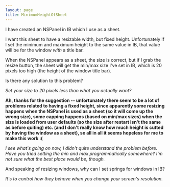 ```yaml
---
layout: page
title: MinimumHeightOfSheet
---
```


I have created an NSPanel in IB which I use as a sheet.

I want this sheet to have a resizable width, but fixed height. Unfortunately if I set the minimum and maximum height to the same value in IB, that value will be for the window *with* a title bar.

When the NSPanel appears as a sheet, the size is correct, but if I grab the resize button, the sheet will get the min/max size I've set in IB, which is 20 pixels too high (the height of the window title bar).

Is there any solution to this problem?

*Set your size to 20 pixels less than what you actually want?*

**Ah, thanks for the suggestion -- unfortunately there seem to be a lot of problems related to having a fixed height, since apparently some resizing happens when the NSPanel is used as a sheet (so it will come up the wrong size), some capping happens (based on min/max sizes) when the size is loaded from user defaults (so the size after restart isn't the same as before quiting) etc. (and I don't really know how much height is cutted by having the window as a sheet), so all in all it seems hopeless for me to make this work :(**

*I see what's going on now, I didn't quite understand the problem before. Have you tried setting the min and max programmatically somewhere? I'm not sure what the best place would be, though.*

And speaking of resizing windows, why can I set springs for windows in IB?

*It's to control how they behave when you change your screen's resolution.*

